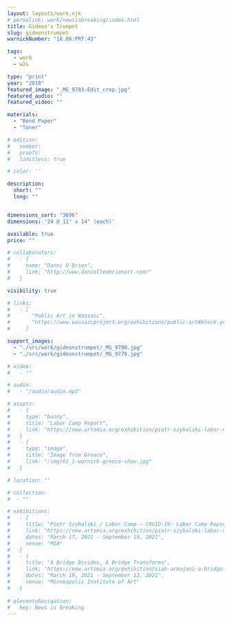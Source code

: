 ```yaml
---
layout: layouts/work.njk
# permalink: work/newsisbreaking/index.html
title: Gideon's Trumpet
slug: gideonstrumpet
warnickNumber: "18.06:PRT:43"

tags:
  - work
  - w2s

type: "print"
year: "2018"
featured_image: "_MG_9783-Edit_crop.jpg"
featured_audio: ""
featured_video: ""

materials: 
  - "Bond Paper"
  - "Toner"

# edition: 
#   number: 
#   proofs: 
#   limitless: true

# color: ''

description:
  short: ""
  long: ""


dimensions_sort: "3696"
dimensions: '24 @ 11" x 14" (each)'

available: true
price: ""

# collaborators:
#   - {
#     name: "Danni O'Brien",
#     link: "http://www.danielleobrienart.com/"
#   }

visibility: true

# links:
#   - [
#       "Public Art in Wassaic",
#       "https://www.wassaicproject.org/exhibitions/public-art#block-yui_3_17_2_1_1635259463800_75918",
#     ]

support_images: 
  - "./src/work/gideonstrumpet/_MG_9790.jpg"
  - "./src/work/gideonstrumpet/_MG_9778.jpg"

# video:
#   - ""

# audio:
#   - "/audio/audio.mp3"

# assets: 
#   - {
#     type: "bunny",
#     title: "Labor Camp Report",
#     link: "https://new.artsmia.org/exhibition/piotr-szyhalski-labor-camp-covid-19-labor-camp-report"
#   }
#   - {
#     type: "image",
#     title: "Image from Greace",
#     link: "/img/61_1-warnick-greece-show.jpg"
#   }

# location: ""

# collection:
#  - ""

# exhibitions:
#   - {
#     title: "Piotr Szyhalski / Labor Camp – COVID-19: Labor Camp Report",
#     link: "https://new.artsmia.org/exhibition/piotr-szyhalski-labor-camp-covid-19-labor-camp-report",
#     dates: "March 17, 2021 - September 19, 2021",
#     venue: "MIA"
#   }
#   - {
#     title: "A Bridge Divides, A Bridge Transforms",
#     link: "https://new.artsmia.org/exhibition/siah-armajani-a-bridge-divides-a-bridge-transforms",
#     dates: "March 19, 2021 - September 13, 2021",
#     venue: "Minneapolis Institute of Art"
#   }
  
# eleventyNavigation:
#   key: News is Breaking
---
```

